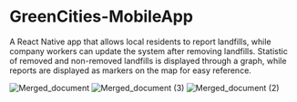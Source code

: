 # GreenCities-MobileApp
A React Native app that allows local residents to report landfills, while company workers can update the system after removing landfills. Statistic of removed and non-removed landfills is displayed through a graph, while reports are displayed as markers on the map for easy reference.

![Merged_document](https://github.com/dalianass/GreenCities-MobileApp/assets/71512704/52a99561-0625-41e9-add8-e99d66eeb29c)
![Merged_document (3)](https://github.com/dalianass/GreenCities-MobileApp/assets/71512704/943441b9-b7a2-4841-b4ad-17d3be7720b3)
![Merged_document (2)](https://github.com/dalianass/GreenCities-MobileApp/assets/71512704/280f880c-12f8-47e1-8901-720998582e80)
